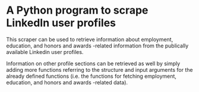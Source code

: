 # A Python program to scrape LinkedIn user profiles

This scraper can be used to retrieve information about employment, education, and honors and awards -related information from the publically available Linkedin user profiles.

Information on other profile sections can be retrieved as well by simply adding more functions referring to the structure and input arguments for the already defined functions (i.e. the functions for fetching employment, education, and honors and awards -related data). 
